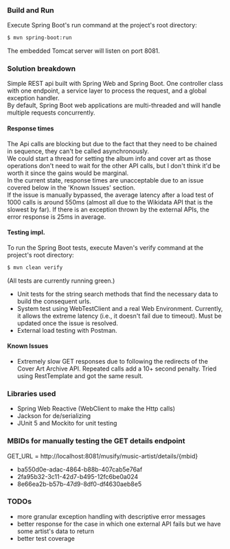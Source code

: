 ### Build and Run
Execute Spring Boot's run command at the project's root directory:
``` Bash
$ mvn spring-boot:run
```
The embedded Tomcat server will listen on port 8081.
### Solution breakdown
Simple REST api built with Spring Web and Spring Boot. One controller class with one endpoint, a service layer to process the request, and a global exception handler.  
By default, Spring Boot web applications are multi-threaded and will handle multiple requests concurrently.
#### Response times
The Api calls are blocking but due to the fact that they need to be chained in sequence, they can't be called asynchronously.  
We could start a thread for setting the album info and cover art as those operations don't need to wait for the other API calls, but I don't think it'd be worth it since the gains would be marginal.  
In the current state, response times are unacceptable due to an issue covered below in the 'Known Issues' section.  
If the issue is manually bypassed, the average latency after a load test of 1000 calls is around 550ms (almost all due to the Wikidata API that is the slowest by far). If there is an exception thrown by the external APIs, the error response is 25ms in average.
#### Testing impl.
To run the Spring Boot tests, execute Maven's verify command at the project's root directory:
``` Bash
$ mvn clean verify
```
(All tests are currently running green.)
* Unit tests for the string search methods that find the necessary data to build the consequent urls.
* System test using WebTestClient and a real Web Environment. Currently, it allows the extreme latency (i.e., it doesn't fail due to timeout). Must be updated once the issue is resolved.
* External load testing with Postman.
#### Known Issues
* Extremely slow GET responses due to following the redirects of the Cover Art Archive API. Repeated calls add a 10+ second penalty. Tried using RestTemplate and got the same result.
### Libraries used
* Spring Web Reactive (WebClient to make the Http calls)
* Jackson for de/serializing
* JUnit 5 and Mockito for unit testing
### MBIDs for manually testing the GET details endpoint
GET_URL = http://localhost:8081/musify/music-artist/details/{mbid}
* ba550d0e-adac-4864-b88b-407cab5e76af
* 2fa95b32-3c11-42d7-b495-12fc6be0a024
* 8e66ea2b-b57b-47d9-8df0-df4630aeb8e5
### TODOs
* more granular exception handling with descriptive error messages
* better response for the case in which one external API fails but we have some artist's data to return
* better test coverage

